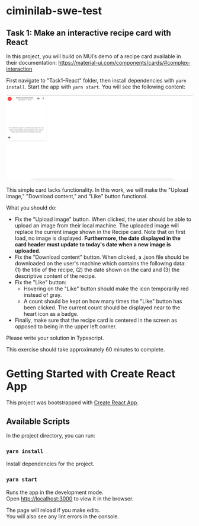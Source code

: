 # ciminilab-swe-test
## Task 1: Make an interactive recipe card with React


In this project, you will build on MUI’s demo of a recipe card available in their documentation: 
https://material-ui.com/components/cards/#complex-interaction


First navigate to "Task1-React" folder, then install dependencies with `yarn install`. Start the app with `yarn start`. 
You will see the following content:

![Alt text](Task1-React/public/preview.png?raw=true "Title")

This simple card lacks functionality. In this work, we will make the "Upload image," "Download content," and "Like" button functional. 

What you should do:
- Fix the "Upload image" button. When clicked, the user should be able to upload an image from their local machine. 
The uploaded image will replace the current image shown in the Recipe card. Note that on first load, no image is displayed.
**Furthermore, the date displayed in the card header must update to today's date when a new image is uploaded**.
- Fix the "Download content" button. When clicked, a .json file should be downloaded on the user's machine which contains 
the following data: (1) the title of the recipe, (2) the date shown on the card and (3) the descriptive content of the recipe.
- Fix the "Like" button:
     - Hovering on the "Like" button should make the icon temporarily red instead of gray.
     - A count should be kept on how many times the "Like" button has been clicked. 
     The current count should be displayed near to the heart icon as a badge.
- Finally, make sure that the recipe card is centered in the screen as opposed to being in the upper left corner.


Please write your solution in Typescript.

This exercise should take approximately 60 minutes to complete. 

# Getting Started with Create React App

This project was bootstrapped with [Create React App](https://github.com/facebook/create-react-app).

## Available Scripts
In the project directory, you can run:
### `yarn install`

Install dependencies for the project. 


### `yarn start`

Runs the app in the development mode.\
Open [http://localhost:3000](http://localhost:3000) to view it in the browser.

The page will reload if you make edits.\
You will also see any lint errors in the console.
